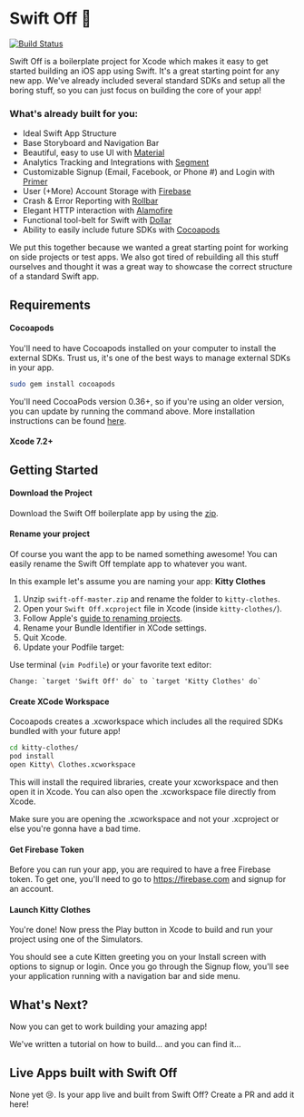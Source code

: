 # Swift Off :rocket:
[![Build Status](https://travis-ci.org/goprimer/swift-off.svg?branch=master)](https://travis-ci.org/goprimer/swift-off)

Swift Off is a boilerplate project for Xcode which makes it easy to get started building an iOS app using Swift. It's a great starting point for any new app. We've already included several standard SDKs and setup all the boring stuff, so you can just focus on building the core of your app!

### What's already built for you:
- Ideal Swift App Structure
- Base Storyboard and Navigation Bar
- Beautiful, easy to use UI with [Material](https://github.com/CosmicMind/Material)
- Analytics Tracking and Integrations with [Segment](https://segment.com)
- Customizable Signup (Email, Facebook, or Phone #) and Login with [Primer](https://goprimer.com)
- User (+More) Account Storage with [Firebase](https://www.firebase.com/)
- Crash & Error Reporting with [Rollbar](https://rollbar.com/)
- Elegant HTTP interaction with [Alamofire](https://github.com/Alamofire/Alamofire)
- Functional tool-belt for Swift with [Dollar](https://github.com/ankurp/Dollar)
- Ability to easily include future SDKs with [Cocoapods](https://cocoapods.org/)

We put this together because we wanted a great starting point for working on side projects or test apps. We also got tired of rebuilding all this stuff ourselves and thought it was a great way to showcase the correct structure of a standard Swift app.

## Requirements

#### Cocoapods
You'll need to have Cocoapods installed on your computer to install the external SDKs. Trust us, it's one of the best ways to manage external SDKs in your app.

```sh
sudo gem install cocoapods
```

You'll need CocoaPods version 0.36+, so if you're using an older version, you can update by running the command above. More installation instructions can be found [here](https://guides.cocoapods.org/using/getting-started.html#getting-started).

#### Xcode 7.2+

## Getting Started

#### Download the Project
Download the Swift Off boilerplate app by using the [zip](archive/master.zip).

#### Rename your project
Of course you want the app to be named something awesome! You can easily rename the Swift Off template app to whatever you want.

In this example let's assume you are naming your app: **Kitty Clothes**

1. Unzip `swift-off-master.zip` and rename the folder to `kitty-clothes`.
2. Open your `Swift Off.xcproject` file in Xcode (inside `kitty-clothes/`).
3. Follow Apple's [guide to renaming projects](https://developer.apple.com/library/ios/recipes/xcode_help-project_editor/RenamingaProject/RenamingaProject.html).
4. Rename your Bundle Identifier in XCode settings.
5. Quit Xcode.
6. Update your Podfile target:

  Use terminal (`vim Podfile`) or your favorite text editor:

    Change: `target 'Swift Off' do` to `target 'Kitty Clothes' do`

#### Create XCode Workspace
Cocoapods creates a .xcworkspace which includes all the required SDKs bundled with your future app!

```sh
cd kitty-clothes/
pod install
open Kitty\ Clothes.xcworkspace
```

This will install the required libraries, create your xcworkspace and then open it in Xcode. You can also open the .xcworkspace file directly from Xcode.

Make sure you are opening the .xcworkspace and not your .xcproject or else you're gonna have a bad time.

#### Get Firebase Token
Before you can run your app, you are required to have a free Firebase token. To get one, you'll need to go to https://firebase.com and signup for an account.

#### Launch Kitty Clothes
You're done! Now press the Play button in Xcode to build and run your project using one of the Simulators.

You should see a cute Kitten greeting you on your Install screen with options to signup or login. Once you go through the Signup flow, you'll see your application running with a navigation bar and side menu.

## What's Next?
Now you can get to work building your amazing app!

We've written a tutorial on how to build... and you can find it...

## Live Apps built with Swift Off
None yet :cry:. Is your app live and built from Swift Off? Create a PR and add it here!
